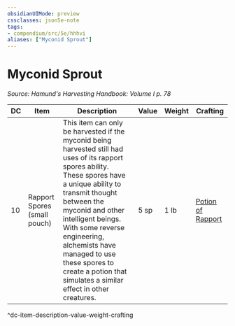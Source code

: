 ```yaml
---
obsidianUIMode: preview
cssclasses: json5e-note
tags:
- compendium/src/5e/hhhvi
aliases: ["Myconid Sprout"]
---
```

# Myconid Sprout
*Source: Hamund's Harvesting Handbook: Volume I p. 78* 

| DC | Item | Description | Value | Weight | Crafting |
|----|------|-------------|-------|--------|----------|
| 10 | Rapport Spores (small pouch) | This item can only be harvested if the myconid being harvested still had uses of its rapport spores ability. These spores have a unique ability to transmit thought between the myconid and other intelligent beings. With some reverse engineering, alchemists have managed to use these spores to create a potion that simulates a similar effect in other creatures. | 5 sp | 1 lb | [Potion of Rapport](compendium/items/potion-of-rapport-hhhvi.md) |
^dc-item-description-value-weight-crafting